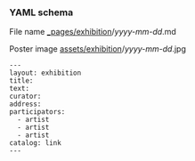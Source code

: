 ### YAML schema

File name [_pages/exhibition](_pages/exhibition)/*yyyy-mm-dd*.md

Poster image [assets/exhibition](assets/exhibition)/*yyyy-mm-dd*.jpg

    ---
    layout: exhibition
    title: 
    text: 
    curator: 
    address: 
    participators:
      - artist
      - artist
      - artist
    catalog: link
    ---
